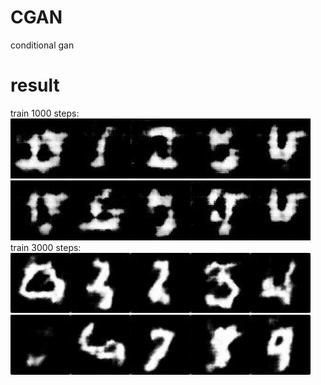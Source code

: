 # CGAN
conditional gan
# result  
train 1000 steps:  
<img src="https://github.com/1991yuyang/CGAN/blob/main/test_images/1000/0.jpg" width="96" height="96"><img src="https://github.com/1991yuyang/CGAN/blob/main/test_images/1000/1.jpg" width="96" height="96"><img src="https://github.com/1991yuyang/CGAN/blob/main/test_images/1000/2.jpg" width="96" height="96"><img src="https://github.com/1991yuyang/CGAN/blob/main/test_images/1000/3.jpg" width="96" height="96"><img src="https://github.com/1991yuyang/CGAN/blob/main/test_images/1000/4.jpg" width="96" height="96"><img src="https://github.com/1991yuyang/CGAN/blob/main/test_images/1000/5.jpg" width="96" height="96"><img src="https://github.com/1991yuyang/CGAN/blob/main/test_images/1000/6.jpg" width="96" height="96"><img src="https://github.com/1991yuyang/CGAN/blob/main/test_images/1000/7.jpg" width="96" height="96"><img src="https://github.com/1991yuyang/CGAN/blob/main/test_images/1000/8.jpg" width="96" height="96"><img src="https://github.com/1991yuyang/CGAN/blob/main/test_images/1000/9.jpg" width="96" height="96">  
train 3000 steps:  
<img src="https://github.com/1991yuyang/CGAN/blob/main/test_images/3000/0.jpg" width="96" height="96"><img src="https://github.com/1991yuyang/CGAN/blob/main/test_images/3000/1.jpg" width="96" height="96"><img src="https://github.com/1991yuyang/CGAN/blob/main/test_images/3000/2.jpg" width="96" height="96"><img src="https://github.com/1991yuyang/CGAN/blob/main/test_images/3000/3.jpg" width="96" height="96"><img src="https://github.com/1991yuyang/CGAN/blob/main/test_images/3000/4.jpg" width="96" height="96"><img src="https://github.com/1991yuyang/CGAN/blob/main/test_images/3000/5.jpg" width="96" height="96"><img src="https://github.com/1991yuyang/CGAN/blob/main/test_images/3000/6.jpg" width="96" height="96"><img src="https://github.com/1991yuyang/CGAN/blob/main/test_images/3000/7.jpg" width="96" height="96"><img src="https://github.com/1991yuyang/CGAN/blob/main/test_images/3000/8.jpg" width="96" height="96"><img src="https://github.com/1991yuyang/CGAN/blob/main/test_images/3000/9.jpg" width="96" height="96">  
